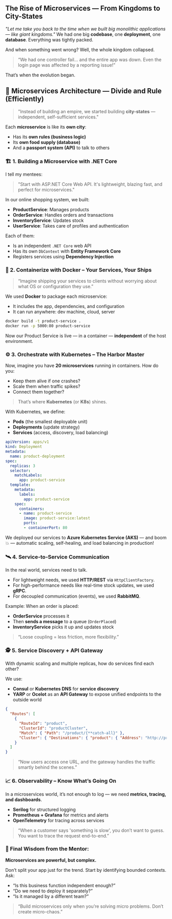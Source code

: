 ## The Rise of Microservices — From Kingdoms to City-States

*"Let me take you back to the time when we built big monolithic applications — like giant kingdoms."*
We had one big **codebase**, one **deployment**, one **database**. Everything was tightly packed.

And when something went wrong? Well, the whole kingdom collapsed.

> “We had one controller fail… and the entire app was down. Even the login page was affected by a reporting issue!”

That’s when the evolution began.

## 🧩 Microservices Architecture — Divide and Rule (Efficiently)

> "Instead of building an empire, we started building **city-states** — independent, self-sufficient services."

Each **microservice** is like its **own city**:

* Has its **own rules (business logic)**
* Its **own food supply (database)**
* And a **passport system (API)** to talk to others


### 🏗 1. **Building a Microservice with .NET Core**

I tell my mentees:

> "Start with ASP.NET Core Web API. It's lightweight, blazing fast, and perfect for microservices."

In our online shopping system, we built:

* **ProductService**: Manages products
* **OrderService**: Handles orders and transactions
* **InventoryService**: Updates stock
* **UserService**: Takes care of profiles and authentication

Each of them:

* Is an independent `.NET Core` web API
* Has its own `DbContext` with **Entity Framework Core**
* Registers services using **Dependency Injection**


### 🐳 2. **Containerize with Docker – Your Services, Your Ships**

> “Imagine shipping your services to clients without worrying about what OS or configuration they use.”

We used **Docker** to package each microservice:

* It includes the app, dependencies, and configuration
* It can run anywhere: dev machine, cloud, server

```bash
docker build -t product-service .
docker run -p 5000:80 product-service
```

Now our Product Service is live — in a container — **independent** of the host environment.


### ⚙️ 3. **Orchestrate with Kubernetes – The Harbor Master**

Now, imagine you have **20 microservices** running in containers. How do you:

* Keep them alive if one crashes?
* Scale them when traffic spikes?
* Connect them together?

> That’s where **Kubernetes** (or **K8s**) shines.

With Kubernetes, we define:

* **Pods** (the smallest deployable unit)
* **Deployments** (update strategy)
* **Services** (access, discovery, load balancing)

```yaml
apiVersion: apps/v1
kind: Deployment
metadata:
  name: product-deployment
spec:
  replicas: 3
  selector:
    matchLabels:
      app: product-service
  template:
    metadata:
      labels:
        app: product-service
    spec:
      containers:
      - name: product-service
        image: product-service:latest
        ports:
        - containerPort: 80
```

We deployed our services to **Azure Kubernetes Service (AKS)** — and boom 💥 — automatic scaling, self-healing, and load balancing in production!

### 🛰 4. **Service-to-Service Communication**

In the real world, services need to talk.

* For lightweight needs, we used **HTTP/REST** via `HttpClientFactory`.
* For high-performance needs like real-time stock updates, we used **gRPC**.
* For decoupled communication (events), we used **RabbitMQ**.

Example: When an order is placed:

* **OrderService** processes it
* Then **sends a message** to a queue (`OrderPlaced`)
* **InventoryService** picks it up and updates stock

> “Loose coupling = less friction, more flexibility.”


### 🕵️ 5. **Service Discovery + API Gateway**

With dynamic scaling and multiple replicas, how do services find each other?

We use:

* **Consul** or **Kubernetes DNS** for **service discovery**
* **YARP** or **Ocelot** as an **API Gateway** to expose unified endpoints to the outside world

```json
{
  "Routes": [
    {
      "RouteId": "product",
      "ClusterId": "productCluster",
      "Match": { "Path": "/product/{**catch-all}" },
      "Cluster": { "Destinations": { "product": { "Address": "http://product-service" } } }
    }
  ]
}
```

> “Now users access one URL, and the gateway handles the traffic smartly behind the scenes.”

### 📈 6. **Observability – Know What’s Going On**

In a microservices world, it’s not enough to log — we need **metrics, tracing, and dashboards**.

* **Serilog** for structured logging
* **Prometheus + Grafana** for metrics and alerts
* **OpenTelemetry** for tracing across services

> “When a customer says 'something is slow', you don’t want to guess. You want to trace the request end-to-end.”


### 🧠 Final Wisdom from the Mentor:

**Microservices are powerful, but complex.**

Don’t split your app just for the trend. Start by identifying bounded contexts. Ask:

* “Is this business function independent enough?”
* “Do we need to deploy it separately?”
* “Is it managed by a different team?”

> “Build microservices only when you’re solving micro problems. Don’t create micro-chaos.”


